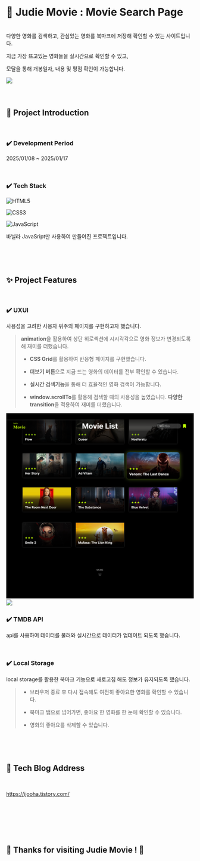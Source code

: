 <!-- ####### 헤더 -->

# :movie_camera: Judie Movie : Movie Search Page
<br/>
다양한 영화를 검색하고, 관심있는 영화를 북마크에 저장해 확인할 수 있는 사이트입니다.

지금 가장 뜨고있는 영화들을 실시간으로 확인할 수 있고,

모달을 통해 개봉일자, 내용 및 평점 확인이 가능합니다.
<br/>

<img src="./src/Screenshot _home.png">

<br/>
<br/>
<br/>

<!-- ####### 프로젝트 소개 -->

<!-- 제목 -->

## :microphone: Project Introduction
<br/>

<!-- 기간 -->

### :heavy_check_mark: **Development Period**
2025/01/08 ~ 2025/01/17

<br/>
<!-- 테크 스택 -->

### :heavy_check_mark: **Tech Stack**
![HTML5](https://img.shields.io/badge/html5-%23E34F26.svg?style=for-the-badge&logo=html5&logoColor=white)

![CSS3](https://img.shields.io/badge/css3-%231572B6.svg?style=for-the-badge&logo=css3&logoColor=white)

![JavaScript](https://img.shields.io/badge/javascript-%23323330.svg?style=for-the-badge&logo=javascript&logoColor=%23F7DF1E)

바닐라 JavaSript만 사용하여 만들어진 프로젝트입니다.

<br/>
<br/>
<br/>

<!-- ####### 프로젝트 특징 -->

<!-- 제목 -->

## :sparkles: Project Features
<br/>

<!-- 특징 하나 -->

### :heavy_check_mark: **UXUI**

사용성을 고려한 사용자 위주의 페이지를 구현하고자 했습니다.

> **animation**을 활용하여 상단 히로섹션에 시시각각으로 영화 정보가 변경되도록 해 재미를 더했습니다.
>
> - **CSS Grid**를 활용하여 반응형 페이지를 구현했습니다.
> 
> - **더보기 버튼**으로 지금 뜨는 영화의 데이터를 전부 확인할 수 있습니다.
> 
> - **실시간 검색기능**을 통해 더 효율적인 영화 검색이 가능합니다.
> 
> - **window.scrollTo**를 활용해 검색할 때의 사용성을 높였습니다.
> **다양한 transition**을 적용하여 재미를 더했습니다.

<img src="./src/Screenshot _movieList.png">
<br/>
<img src="./src/Screenshot _modal.png">


<br/>

<!-- 특징 둘 -->

### :heavy_check_mark: **TMDB API**

api를 사용하여 데이터를 불러와 실시간으로 데이터가 업데이트 되도록 했습니다.

<br/>

### :heavy_check_mark: **Local Storage**

local storage를 활용한 북마크 기능으로 새로고침 해도 정보가 유지되도록 했습니다.

> - 브라우저 종료 후 다시 접속해도 여전히 좋아요한 영화를 확인할 수 있습니다.
>
> - 북마크 탭으로 넘어가면, 좋아요 한 영화를 한 눈에 확인할 수 있습니다.
>
> - 영화의 좋아요를 삭제할 수 있습니다.
<br/>
<br/>
<br/>

## :paperclip: Tech Blog Address

<br/>

https://ijooha.tistory.com/

<br/>
<br/>
<br/>
<br/>
<br/>

## :star2: Thanks for visiting **Judie Movie** ! :star2:

<br/>
<br/>
<br/>
<br/>
<br/>
